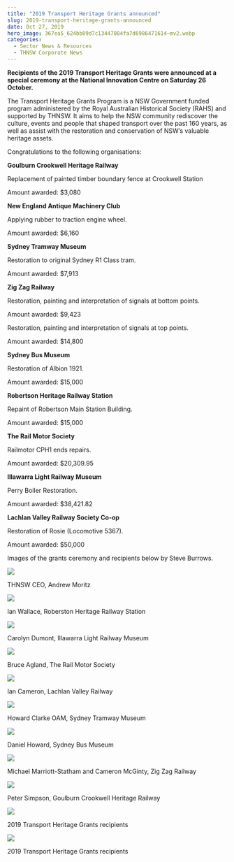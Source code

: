 ```yaml
---
title: "2019 Transport Heritage Grants announced"
slug: 2019-transport-heritage-grants-announced
date: Oct 27, 2019
hero_image: 367ea5_624bb09d7c13447084fa7d6986471614~mv2.webp
categories:
  - Sector News & Resources
  - THNSW Corporate News
---
```



**Recipients of the 2019 Transport Heritage Grants were announced at a special ceremony at the National Innovation Centre on Saturday 26 October.**

The Transport Heritage Grants Program is a NSW Government funded program administered by the Royal Australian Historical Society (RAHS) and supported by THNSW. It aims to help the NSW community rediscover the culture, events and people that shaped transport over the past 160 years, as well as assist with the restoration and conservation of NSW’s valuable heritage assets.

Congratulations to the following organisations:

**Goulburn Crookwell Heritage Railway**

Replacement of painted timber boundary fence at Crookwell Station

Amount awarded: $3,080

**New England Antique Machinery Club**

Applying rubber to traction engine wheel.

Amount awarded: $6,160

**Sydney Tramway Museum**

Restoration to original Sydney R1 Class tram.

Amount awarded: $7,913

**Zig Zag Railway**

Restoration, painting and interpretation of signals at bottom points.

Amount awarded: $9,423

Restoration, painting and interpretation of signals at top points.

Amount awarded: $14,800

**Sydney Bus Museum**

Restoration of Albion 1921.

Amount awarded: $15,000

**Robertson Heritage Railway Station**

Repaint of Robertson Main Station Building.

Amount awarded: $15,000

**The Rail Motor Society**

Railmotor CPH1 ends repairs.

Amount awarded: $20,309.95

**Illawarra Light Railway Museum**

Perry Boiler Restoration.

Amount awarded: $38,421.82

**Lachlan Valley Railway Society Co-op**

Restoration of Rosie (Locomotive 5367).

Amount awarded: $50,000

Images of the grants ceremony and recipients below by Steve Burrows.

![](367ea5_624bb09d7c13447084fa7d6986471614~mv2.webp)

THNSW CEO, Andrew Moritz

![](367ea5_df650e57c59d401eb31e56d9c0c1ed36~mv2.webp)

Ian Wallace, Roberston Heritage Railway Station

![](367ea5_7e08d2d94d574518a59be55c8c532f40~mv2.webp)

Carolyn Dumont, Illawarra Light Railway Museum

![](367ea5_9fe5d11a33bc49e09af5b24682ad8f97~mv2.webp)

Bruce Agland, The Rail Motor Society

![](367ea5_57d593617de9450aae4a839ee45a3d43~mv2.webp)

Ian Cameron, Lachlan Valley Railway

![](367ea5_3775bf29f54f4c81ae3fe167aa831f8f~mv2.webp)

Howard Clarke OAM, Sydney Tramway Museum

![](367ea5_c007eeda9221431ab59784d923a05b3b~mv2.webp)

Daniel Howard, Sydney Bus Museum

![](367ea5_0f20d8aa961a421a8fea95782f32455b~mv2.webp)

Michael Marriott-Statham and Cameron McGinty, Zig Zag Railway

![](367ea5_e797782b313545128d7964c0f2b76a59~mv2.webp)

Peter Simpson, Goulburn Crookwell Heritage Railway

![](367ea5_133814b8c22b43efbdbb2290c1a49af8~mv2.webp)

2019 Transport Heritage Grants recipients

![](367ea5_1af03d2bbd924229b3026f1fe82bd223~mv2.webp)

2019 Transport Heritage Grants recipients
